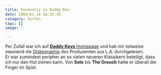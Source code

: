 ```yaml
---
title: Randnotiz zu Daddy Kev
date: 2009-01-14 16:32:30
category: Surfen
tags: []
image: ''

---
```


Per Zufall war ich auf [**Daddy Kevs** Homepage](http://www.daddykev.com/) und hab mir teilweise staunend die [Diskographie](http://www.daddykev.com/discog20092008.html) des Produzenten aus L.A. durchgelesen.  
Er war zumindest peripher an so vielen neueren Klassikern beteiligt, dass ich nur den Hut ziehen kann. Von **Sole** bis **The Grouch** hatte er überall die Finger im Spiel.
